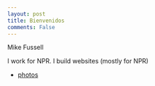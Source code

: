 ```yaml
---
layout: post
title: Bienvenidos
comments: False
---
```


Mike Fussell

I work for NPR. I build websites (mostly for NPR)

<ul>
  <li><a href="https://plus.google.com/photos/101036522831333817858?banner=pwa">photos</a></li>
</ul>






